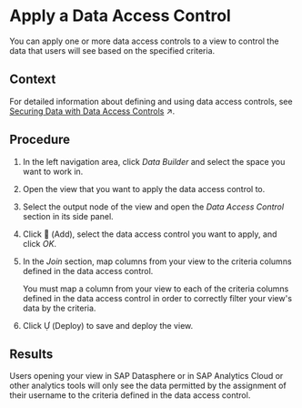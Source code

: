 <!-- loio8f79fc80d6134a89a03837a205d340cd -->

<link rel="stylesheet" type="text/css" href="css/sap-icons.css"/>

# Apply a Data Access Control

You can apply one or more data access controls to a view to control the data that users will see based on the specified criteria.



<a name="loio8f79fc80d6134a89a03837a205d340cd__context_hyk_1rd_2sb"/>

## Context

For detailed information about defining and using data access controls, see [Securing Data with Data Access Controls](https://help.sap.com/viewer/be5967d099974c69b77f4549425ca4c0/cloud/en-US/a032e51c730147c7a1fcac125b4cfe14.html "Data access controls allow you to apply row-level security to your objects. When a data access control is applied to a data layer view or a business layer object, any user viewing its data will see only the rows for which they are authorized, based on the specified criteria.") :arrow_upper_right:.



## Procedure

1.  In the left navigation area, click *Data Builder* and select the space you want to work in.

2.  Open the view that you want to apply the data access control to.

3.  Select the output node of the view and open the *Data Access Control* section in its side panel.

4.  Click <span class="FPA-icons"></span> \(Add\), select the data access control you want to apply, and click *OK*.

5.  In the *Join* section, map columns from your view to the criteria columns defined in the data access control.

    You must map a column from your view to each of the criteria columns defined in the data access control in order to correctly filter your view's data by the criteria.

6.  Click <span class="SAP-icons"></span> \(Deploy\) to save and deploy the view.




## Results

Users opening your view in SAP Datasphere or in SAP Analytics Cloud or other analytics tools will only see the data permitted by the assignment of their username to the criteria defined in the data access control.

